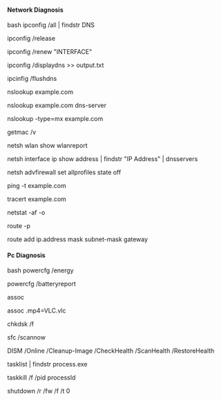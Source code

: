 #### Network Diagnosis

bash
ipconfig /all | findstr DNS

ipconfig /release

ipconfig /renew "INTERFACE"

ipconfig /displaydns >> output.txt

ipcinfig /flushdns

nslookup example.com 

nslookup example.com dns-server

nslookup -type=mx example.com

getmac /v

netsh wlan show wlanreport

netsh interface ip show address | findstr "IP Address" | dnsservers

netsh advfirewall set allprofiles state off

ping -t example.com

tracert example.com

netstat -af -o

route -p

route add ip.address mask subnet-mask gateway

#### Pc Diagnosis
bash
powercfg /energy

powercfg /batteryreport

assoc

assoc .mp4=VLC.vlc

chkdsk /f 

sfc /scannow

DISM /Online /Cleanup-Image /CheckHealth /ScanHealth /RestoreHealth

tasklist | findstr process.exe

taskkill /f /pid   processId

shutdown /r /fw /f /t 0

